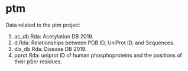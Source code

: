 # ptm
Data related to the ptm project

1. ac_db.Rda: Acetylation DB 2019.
2. d.Rda: Relationships between PDB ID, UniProt ID, and Sequences.
3. dis_db.Rda: Disease DB 2019.
4. pprot.Rda: uniprot ID of human phosphoproteins and the positions of their pSer residues.


